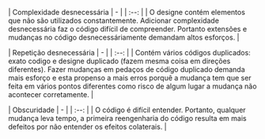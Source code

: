 | Complexidade desnecessária | - |
| :--: |
| O designe contém elementos que não são utilizados constantemente. Adicionar complexidade desnecessária faz o código difícil de compreender. Portanto extensões e mudanças no código desnecessáriamente demandam altos esforços. |

| Repetição desnecessária | - |
| :--: |
| Contém vários códigos duplicados: exato codigo e designe duplicado (fazem mesma coisa em direções diferentes). Fazer mudanças em pedaços de código duplicado demanda mais esforço e esta propenso a mais erros porquê a mudança tem que ser feita em vários pontos diferentes como risco de algum lugar a mudança não acontecer corretamente. |

| Obscuridade | - |
| :--: |
| O código é difícil entender. Portanto, qualquer mudança leva tempo, a primeira reengenharia do código resulta em mais defeitos por não entender os efeitos colaterais. |